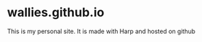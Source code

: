 wallies.github.io
=================

This is my personal site. It is made with Harp and hosted on github
